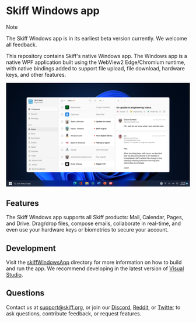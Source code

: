 # Skiff Windows app

> [!NOTE]
> The Skiff Windows app is in its earliest beta version currently. We welcome all feedback.

This repository contains Skiff's native Windows app. The Windows app is a native WPF application built using the WebView2 Edge/Chromium runtime, with native bindings added to support file upload, file download, hardware keys, and other features.

![Skiff Windows desktop app](windowsapp.png "Skiff on Windows")

## Features
The Skiff Windows app supports all Skiff products: Mail, Calendar, Pages, and Drive. Drag/drop files, compose emails, collaborate in real-time, and even use your hardware keys or biometrics to secure your account. 

## Development
Visit the [skiffWindowsApp](/skiffWindowsApp/) directory for more information on how to build and run the app. We recommend developing in the latest version of [Visual Studio](https://visualstudio.microsoft.com/).

## Questions
Contact us at [support@skiff.org](mailto:support@skiff.org), or join our [Discord](https://discord.com/invite/skiff), [Reddit](https://reddit.com/r/skiff), or [Twitter](https://twitter.com/skiffprivacy) to ask questions, contribute feedback, or request features.
